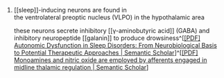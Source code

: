 1. [[sleep]]-inducing neurons are found in the ventrolateral preoptic nucleus (VLPO) in the hypothalamic area
   
   these neurons secrete inhibitory [[γ-aminobutyric acid]] (GABA) and inhibitory neuropeptide [[galanin]] to produce drowsiness^[[[PDF] Autonomic Dysfunction in Sleep Disorders: From Neurobiological Basis to Potential Therapeutic Approaches | Semantic Scholar](https://www.semanticscholar.org/reader/f9d6a046ba7f1c5800768b8e4a0453774c18246f)]^[[[PDF] Monoamines and nitric oxide are employed by afferents engaged in midline thalamic regulation | Semantic Scholar](https://www.semanticscholar.org/paper/Monoamines-and-nitric-oxide-are-employed-by-engaged-Otake-Ruggiero/10fbf6e57b56ffb4d065f312adb80627f398548d)]